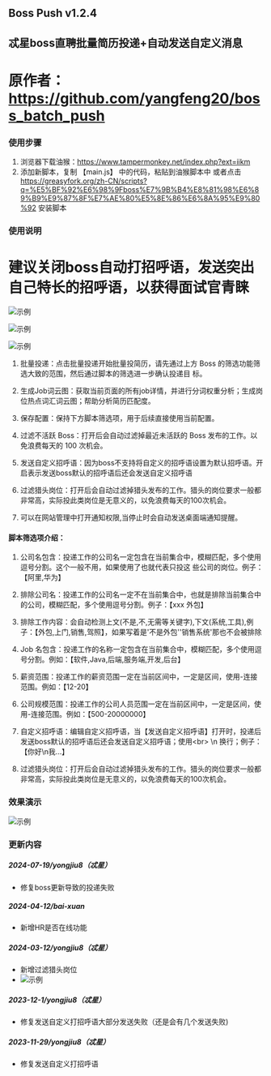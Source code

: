 ## Boss Push v1.2.4

## 忒星boss直聘批量简历投递+自动发送自定义消息

# 原作者：https://github.com/yangfeng20/boss_batch_push

### 使用步骤

1. 浏览器下载油猴：https://www.tampermonkey.net/index.php?ext=iikm
2. 添加新脚本，复制 【main.js】 中的代码，粘贴到油猴脚本中
或者点击 https://greasyfork.org/zh-CN/scripts?q=%E5%BF%92%E6%98%9Fboss%E7%9B%B4%E8%81%98%E6%89%B9%E9%87%8F%E7%AE%80%E5%8E%86%E6%8A%95%E9%80%92 安装脚本

### 使用说明

# 建议关闭boss自动打招呼语，发送突出自己特长的招呼语，以获得面试官青睐

![示例](/imgs/close.png)

![示例](/imgs/plane.png)

![示例](/imgs/message.png)

1. 批量投递：点击批量投递开始批量投简历，请先通过上方 Boss 的筛选功能筛选大致的范围，然后通过脚本的筛选进一步确认投递目 标。

2. 生成Job词云图：获取当前页面的所有job详情，并进行分词权重分析；生成岗位热点词汇词云图；帮助分析简历匹配度。

3. 保存配置：保持下方脚本筛选项，用于后续直接使用当前配置。

4. 过滤不活跃 Boss：打开后会自动过滤掉最近未活跃的 Boss 发布的工作。以免浪费每天的 100 次机会。

5. 发送自定义招呼语：因为boss不支持将自定义的招呼语设置为默认招呼语。开启表示发送boss默认的招呼语后还会发送自定义招呼语

6. 过滤猎头岗位：打开后会自动过滤掉猎头发布的工作。猎头的岗位要求一般都非常高，实际投此类岗位是无意义的，以免浪费每天的100次机会。

7. 可以在网站管理中打开通知权限,当停止时会自动发送桌面端通知提醒。

#### 脚本筛选项介绍：

1. 公司名包含：投递工作的公司名一定包含在当前集合中，模糊匹配，多个使用逗号分割。这个一般不用，如果使用了也就代表只投这 些公司的岗位。例子：【阿里,华为】

2. 排除公司名：投递工作的公司名一定不在当前集合中，也就是排除当前集合中的公司，模糊匹配，多个使用逗号分割。例子：【xxx 外包】

3. 排除工作内容：会自动检测上文(不是,不,无需等关键字),下文(系统,工具),例子：【外包,上门,销售,驾照】，如果写着是'不是外包''销售系统'那也不会被排除

4. Job 名包含：投递工作的名称一定包含在当前集合中，模糊匹配，多个使用逗号分割。例如：【软件,Java,后端,服务端,开发,后台】

5. 薪资范围：投递工作的薪资范围一定在当前区间中，一定是区间，使用-连接范围。例如：【12-20】

6. 公司规模范围：投递工作的公司人员范围一定在当前区间中，一定是区间，使用-连接范围。例如：【500-20000000】

7. 自定义招呼语：编辑自定义招呼语，当【发送自定义招呼语】打开时，投递后发送boss默认的招呼语后还会发送自定义招呼语；使用&lt;br&gt; \n 换行；例子：【你好\n我...】

8. 过滤猎头岗位：打开后会自动过滤掉猎头发布的工作。猎头的岗位要求一般都非常高，实际投此类岗位是无意义的，以免浪费每天的100次机会。

### 效果演示

![示例](/imgs/home.png)

### 更新内容

##### 2024-07-19/yongjiu8（忒星）

- 修复boss更新导致的投递失败

##### 2024-04-12/bai-xuan

- 新增HR是否在线功能

##### 2024-03-12/yongjiu8（忒星）

- 新增过滤猎头岗位
- ![示例](/imgs/headhunter.png)

##### 2023-12-1/yongjiu8（忒星）

- 修复发送自定义打招呼语大部分发送失败（还是会有几个发送失败)

##### 2023-11-29/yongjiu8（忒星）

- 修复发送自定义打招呼语


